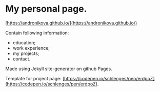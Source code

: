 # My personal page. 

[https://andronikova.github.io/](https://andronikova.github.io/)

Contain following information:
- education;
- work experience;
- my projects;
- contact.


Made using Jekyll site-generator on github Pages.

Template for project page: [https://codepen.io/schlenges/pen/erdpoZ](https://codepen.io/schlenges/pen/erdpoZ).


